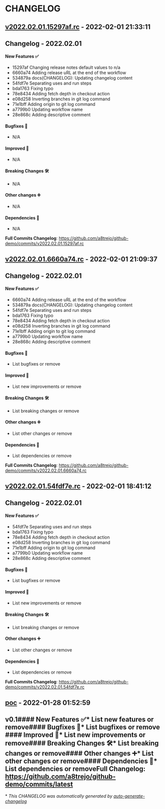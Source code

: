 # CHANGELOG

## [v2022.02.01.15297af.rc](https://github.com/a8trejo/github-demo/releases/tag/v2022.02.01.15297af.rc) - 2022-02-01 21:33:11

## Changelog - 2022.02.01

#### New Features ✅
*  15297af Changing release notes default values to n/a
*  6660a74 Adding release uRL at the end of the workflow
*  534879a docs(CHANGELOG): Updating changelog content
*  54fdf7e Separating uses and run steps
*  bda1763 Fixing typo
*  78e8434 Adding fetch depth in checkout action
*  e08d258 Inverting branches in git log command
*  71e1bff Adding origin to git log command
*  a7799b0 Updating workflow name
*  28e868c Adding descriptive comment

#### Bugfixes 🎉
* N/A

#### Improved 💜
* N/A

#### Breaking Changes 🛠
* N/A

#### Other changes ➕
* N/A

#### Dependencies 📎
* N/A

**Full Commits Changelog**: https://github.com/a8trejo/github-demo/commits/v2022.02.01.15297af.rc



## [v2022.02.01.6660a74.rc](https://github.com/a8trejo/github-demo/releases/tag/v2022.02.01.6660a74.rc) - 2022-02-01 21:09:37

## Changelog - 2022.02.01

#### New Features ✅

*  6660a74 Adding release uRL at the end of the workflow
*  534879a docs(CHANGELOG): Updating changelog content
*  54fdf7e Separating uses and run steps
*  bda1763 Fixing typo
*  78e8434 Adding fetch depth in checkout action
*  e08d258 Inverting branches in git log command
*  71e1bff Adding origin to git log command
*  a7799b0 Updating workflow name
*  28e868c Adding descriptive comment

#### Bugfixes 🎉

* List bugfixes or remove

#### Improved 💜

* List new improvements or remove

#### Breaking Changes 🛠

* List breaking changes or remove

#### Other changes ➕

* List other changes or remove

#### Dependencies 📎

* List dependencies or remove

**Full Commits Changelog**: https://github.com/a8trejo/github-demo/commits/v2022.02.01.6660a74.rc



## [v2022.02.01.54fdf7e.rc](https://github.com/a8trejo/github-demo/releases/tag/v2022.02.01.54fdf7e.rc) - 2022-02-01 18:41:12

## Changelog - 2022.02.01

#### New Features ✅

*  54fdf7e Separating uses and run steps
*  bda1763 Fixing typo
*  78e8434 Adding fetch depth in checkout action
*  e08d258 Inverting branches in git log command
*  71e1bff Adding origin to git log command
*  a7799b0 Updating workflow name
*  28e868c Adding descriptive comment

#### Bugfixes 🎉

* List bugfixes or remove

#### Improved 💜

* List new improvements or remove

#### Breaking Changes 🛠

* List breaking changes or remove

#### Other changes ➕

* List other changes or remove

#### Dependencies 📎

* List dependencies or remove

**Full Commits Changelog**: https://github.com/a8trejo/github-demo/commits/v2022.02.01.54fdf7e.rc



## [poc](https://github.com/a8trejo/github-demo/releases/tag/poc) - 2022-01-28 01:52:59

## v0.1#### New Features ✅* List new features or remove#### Bugfixes 🎉* List bugfixes or remove #### Improved 💜* List new improvements or remove#### Breaking Changes 🛠* List breaking changes or remove#### Other changes ➕* List other changes or remove#### Dependencies 📎* List dependencies or remove**Full Changelog**: https://github.com/a8trejo/github-demo/commits/latest

\* *This CHANGELOG was automatically generated by [auto-generate-changelog](https://github.com/BobAnkh/auto-generate-changelog)*
